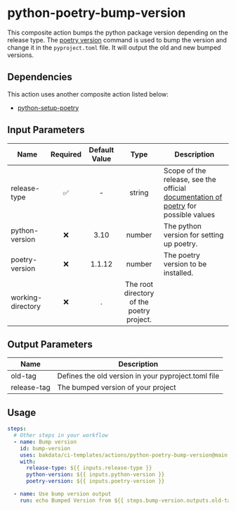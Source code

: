 # python-poetry-bump-version

This composite action bumps the python package version depending on the release type. The [poetry version](https://python-poetry.org/docs/cli/#version) command is used to bump the version and change it
in the `pyproject.toml` file. It will output the old and new bumped versions.

## Dependencies

This action uses another composite action listed below:

* [python-setup-poetry](https://github.com/bakdata/ci-templates/tree/main/actions/python-setup-poetry)

## Input Parameters

| Name              | Required | Default Value |                   Type                    | Description                                                                                                                       |
|-------------------|:--------:|:-------------:|:-----------------------------------------:|-----------------------------------------------------------------------------------------------------------------------------------|
| release-type      |    ✅     |       -       |                  string                   | Scope of the release, see the official [documentation of poetry](https://python-poetry.org/docs/cli/#version) for possible values |
| python-version    |    ❌     |     3.10      |                  number                   | The python version for setting up poetry.                                                                                         |
| poetry-version    |    ❌     |    1.1.12     |                  number                   | The poetry version to be installed.                                                                                               |
| working-directory |    ❌     |       .       | The root directory of the poetry project. |

## Output Parameters

| Name        | Description                                         |
|-------------|-----------------------------------------------------|
| old-tag     | Defines the old version in your pyproject.toml file |
| release-tag | The bumped version of your project                  |

## Usage

```yaml
steps:
  # Other steps in your workflow
  - name: Bump version
    id: bump-version
    uses: bakdata/ci-templates/actions/python-poetry-bump-version@main
    with:
      release-type: ${{ inputs.release-type }}
      python-version: ${{ inputs.python-version }}
      poetry-version: ${{ inputs.poetry-version }}

  - name: Use bump version output
    run: echo Bumped Version from ${{ steps.bump-version.outputs.old-tag }} to ${{ steps.bump-version.outputs.release-tag }}
```
